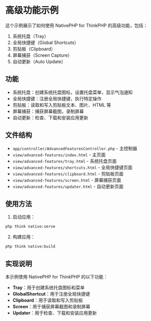 # 高级功能示例

这个示例展示了如何使用 NativePHP for ThinkPHP 的高级功能，包括：

1. 系统托盘（Tray）
2. 全局快捷键（Global Shortcuts）
3. 剪贴板（Clipboard）
4. 屏幕捕获（Screen Capture）
5. 自动更新（Auto Update）

## 功能

- 系统托盘：创建系统托盘图标，设置托盘菜单，显示气泡通知
- 全局快捷键：注册全局快捷键，执行特定操作
- 剪贴板：读取和写入剪贴板文本、图片、HTML 等
- 屏幕捕获：捕获屏幕截图，录制屏幕
- 自动更新：检查、下载和安装应用更新

## 文件结构

- `app/controller/AdvancedFeaturesController.php` - 主控制器
- `view/advanced-features/index.html` - 主页面
- `view/advanced-features/tray.html` - 系统托盘页面
- `view/advanced-features/shortcuts.html` - 全局快捷键页面
- `view/advanced-features/clipboard.html` - 剪贴板页面
- `view/advanced-features/screen.html` - 屏幕捕获页面
- `view/advanced-features/updater.html` - 自动更新页面

## 使用方法

1. 启动应用：

```bash
php think native:serve
```

2. 构建应用：

```bash
php think native:build
```

## 实现说明

本示例使用 NativePHP for ThinkPHP 的以下功能：

- **Tray**：用于创建系统托盘图标和菜单
- **GlobalShortcut**：用于注册全局快捷键
- **Clipboard**：用于读取和写入剪贴板
- **Screen**：用于捕获屏幕截图和录制屏幕
- **Updater**：用于检查、下载和安装应用更新
